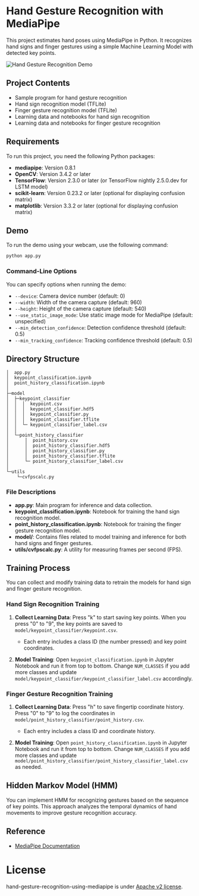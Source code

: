 # Hand Gesture Recognition with MediaPipe

This project estimates hand poses using MediaPipe in Python. It recognizes hand signs and finger gestures using a simple Machine Learning Model with detected key points.

![Hand Gesture Recognition Demo](https://user-images.githubusercontent.com/37477845/102222442-c452cd00-3f26-11eb-93ec-c387c98231be.gif)

## Project Contents
- Sample program for hand gesture recognition
- Hand sign recognition model (TFLite)
- Finger gesture recognition model (TFLite)
- Learning data and notebooks for hand sign recognition
- Learning data and notebooks for finger gesture recognition

## Requirements
To run this project, you need the following Python packages:
- **mediapipe**: Version 0.8.1
- **OpenCV**: Version 3.4.2 or later
- **TensorFlow**: Version 2.3.0 or later (or TensorFlow nightly 2.5.0.dev for LSTM model)
- **scikit-learn**: Version 0.23.2 or later (optional for displaying confusion matrix)
- **matplotlib**: Version 3.3.2 or later (optional for displaying confusion matrix)

## Demo
To run the demo using your webcam, use the following command:
```bash
python app.py
```

### Command-Line Options
You can specify options when running the demo:
- `--device`: Camera device number (default: 0)
- `--width`: Width of the camera capture (default: 960)
- `--height`: Height of the camera capture (default: 540)
- `--use_static_image_mode`: Use static image mode for MediaPipe (default: unspecified)
- `--min_detection_confidence`: Detection confidence threshold (default: 0.5)
- `--min_tracking_confidence`: Tracking confidence threshold (default: 0.5)

## Directory Structure
```
│  app.py
│  keypoint_classification.ipynb
│  point_history_classification.ipynb
│  
├─model
│  ├─keypoint_classifier
│  │  │  keypoint.csv
│  │  │  keypoint_classifier.hdf5
│  │  │  keypoint_classifier.py
│  │  │  keypoint_classifier.tflite
│  │  └─ keypoint_classifier_label.csv
│  │          
│  └─point_history_classifier
│      │  point_history.csv
│      │  point_history_classifier.hdf5
│      │  point_history_classifier.py
│      │  point_history_classifier.tflite
│      └─ point_history_classifier_label.csv
│          
└─utils
    └─cvfpscalc.py
```

### File Descriptions
- **app.py**: Main program for inference and data collection.
- **keypoint_classification.ipynb**: Notebook for training the hand sign recognition model.
- **point_history_classification.ipynb**: Notebook for training the finger gesture recognition model.
- **model/**: Contains files related to model training and inference for both hand signs and finger gestures.
- **utils/cvfpscalc.py**: A utility for measuring frames per second (FPS).

## Training Process
You can collect and modify training data to retrain the models for hand sign and finger gesture recognition.

### Hand Sign Recognition Training
1. **Collect Learning Data**: Press "k" to start saving key points. When you press "0" to "9", the key points are saved to `model/keypoint_classifier/keypoint.csv`. 
   - Each entry includes a class ID (the number pressed) and key point coordinates.
  
2. **Model Training**: Open `keypoint_classification.ipynb` in Jupyter Notebook and run it from top to bottom. Change `NUM_CLASSES` if you add more classes and update `model/keypoint_classifier/keypoint_classifier_label.csv` accordingly.

### Finger Gesture Recognition Training
1. **Collect Learning Data**: Press "h" to save fingertip coordinate history. Press "0" to "9" to log the coordinates in `model/point_history_classifier/point_history.csv`. 
   - Each entry includes a class ID and coordinate history.

2. **Model Training**: Open `point_history_classification.ipynb` in Jupyter Notebook and run it from top to bottom. Change `NUM_CLASSES` if you add more classes and update `model/point_history_classifier/point_history_classifier_label.csv` as needed.

## Hidden Markov Model (HMM)
You can implement HMM for recognizing gestures based on the sequence of key points. This approach analyzes the temporal dynamics of hand movements to improve gesture recognition accuracy.

## Reference
- [MediaPipe Documentation](https://mediapipe.dev/) 
 
# License 
hand-gesture-recognition-using-mediapipe is under [Apache v2 license](LICENSE).
